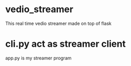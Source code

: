 # vedio_streamer
This real time vedio streamer made on top of flask



# cli.py act as streamer client

app.py is my streamer program

